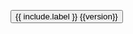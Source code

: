 <a href="{{ include.url }}"><button type="button" class="btn btn-primary {% if include.preview == 'true' %}btn-preview{% endif %}">{{ include.label }} <span class="badge">{{version}}</span></button></a>